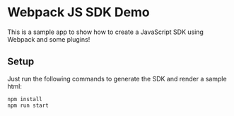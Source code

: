 # Webpack JS SDK Demo

This is a sample app to show how to create a JavaScript SDK using Webpack and some plugins!

## Setup

Just run the following commands to generate the SDK and render a sample html:

```shell
npm install
npm run start
```